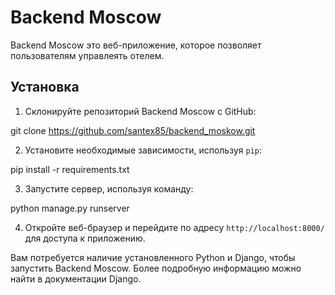 # Backend Moscow

Backend Moscow это веб-приложение, которое позволяет пользователям управлеять отелем.

## Установка

1. Склонируйте репозиторий Backend Moscow с GitHub:

  git clone https://github.com/santex85/backend_moskow.git


2. Установите необходимые зависимости, используя `pip`:

  pip install -r requirements.txt
  

3. Запустите сервер, используя команду:

  python manage.py runserver
  

4. Откройте веб-браузер и перейдите по адресу `http://localhost:8000/` для доступа к приложению.

Вам потребуется наличие установленного Python и Django, чтобы запустить Backend Moscow. Более подробную информацию можно найти в документации Django.


